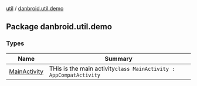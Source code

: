 [util](../index.md) / [danbroid.util.demo](./index.md)

## Package danbroid.util.demo

### Types

| Name | Summary |
|---|---|
| [MainActivity](-main-activity/index.md) | THis is the main activity`class MainActivity : AppCompatActivity` |
